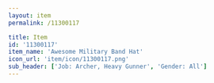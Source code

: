 ```yaml
---
layout: item
permalink: /11300117

title: Item
id: '11300117'
item_name: 'Awesome Military Band Hat'
icon_url: 'item/icon/11300117.png'
sub_header: ['Job: Archer, Heavy Gunner', 'Gender: All']
---
```

